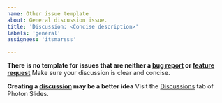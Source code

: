 ```yaml
---
name: Other issue template
about: General discussion issue.
title: 'Discussion: <Concise description>'
labels: 'general'
assignees: 'itsmarsss'

---
```


**There is no template for issues that are neither a [bug report](https://github.com/itsmarsss/photon-slides/blob/main/.github/ISSUE_TEMPLATE/bug_report.md) or [feature request](https://github.com/itsmarsss/photon-slides/blob/main/.github/ISSUE_TEMPLATE/feature_request.md)**
Make sure your discussion is clear and concise.

**Creating a [discussion](https://github.com/itsmarsss/photon-slides/discussions) may be a better idea** 
Visit the [Discussions](https://github.com/itsmarsss/photon-slides/discussions) tab of Photon Slides.
